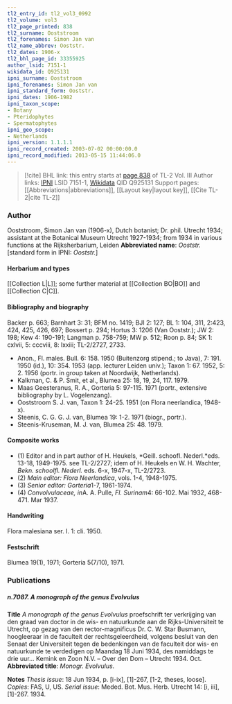 ```yaml
---
tl2_entry_id: tl2_vol3_0992
tl2_volume: vol3
tl2_page_printed: 838
tl2_surname: Ooststroom
tl2_forenames: Simon Jan van
tl2_name_abbrev: Ooststr.
tl2_dates: 1906-x
tl2_bhl_page_id: 33355925
author_lsid: 7151-1
wikidata_id: Q925131
ipni_surname: Ooststroom
ipni_forenames: Simon Jan van
ipni_standard_form: Ooststr.
ipni_dates: 1906-1982
ipni_taxon_scope: 
- Botany
- Pteridophytes
- Spermatophytes
ipni_geo_scope: 
- Netherlands
ipni_version: 1.1.1.1
ipni_record_created: 2003-07-02 00:00:00.0
ipni_record_modified: 2013-05-15 11:44:06.0
---
```


> [!cite] BHL link: this entry starts at [page 838](https://www.biodiversitylibrary.org/page/33355925) of TL-2 Vol. III
> Author links: [IPNI](https://www.ipni.org/a/7151-1) LSID 7151-1, [Wikidata](https://www.wikidata.org/wiki/Q925131) QID Q925131
> Support pages: [[Abbreviations|abbreviations]], [[Layout key|layout key]], [[Cite TL-2|cite TL-2]]

### Author

Ooststroom, Simon Jan van (1906-x), Dutch botanist; Dr. phil. Utrecht 1934; assistant at the Botanical Museum Utrecht 1927-1934; from 1934 in various functions at the Rijksherbarium, Leiden 
**Abbreviated name**: *Ooststr.* \[standard form in IPNI: *Ooststr.*\]

#### Herbarium and types

[[Collection L|L]]; some further material at [[Collection BO|BO]] and [[Collection C|C]].

#### Bibliography and biography

Backer p. 663; Barnhart 3: 31; BFM no. 1419; BJI 2: 127; BL 1: 104, 311, 2:423, 424, 425, 426, 697; Bossert p. 294; Hortus 3: 1206 (Van Ooststr.); JW 2: 198; Kew 4: 190-191; Langman p. 758-759; MW p. 512; Roon p. 84; SK 1: cxlvii, 5: cccviii, 8: lxxiii; TL-2/2727, 2733.
- Anon., Fl. males. Bull. 6: 158. 1950 (Buitenzorg stipend.; to Java), 7: 191. 1950 (id.), 10: 354. 1953 (app. lecturer Leiden univ.); Taxon 1: 67. 1952, 5: 2. 1956 (portr. in group taken at Noordwijk, Netherlands).
- Kalkman, C. & P. Smit, et al., Blumea 25: 18, 19, 24, 117. 1979.
- Maas Geesteranus, R. A., Gorteria 5: 97-115. 1971 (portr., extensive bibliography by L. Vogelenzang).
- Ooststroom S. J. van, Taxon 1: 24-25. 1951 (on Flora neerlandica, 1948-x).
- Steenis, C. G. G. J. van, Blumea 19: 1-2. 1971 (biogr., portr.).
- Steenis-Kruseman, M. J. van, Blumea 25: 48. 1979.

#### Composite works

- (1) Editor and in part author of H. Heukels, *Geill. schoofl. Nederl.*eds. 13-18, 1949-1975. see TL-2/2727; idem of H. Heukels en W. H. Wachter, *Bekn. schoolfl. Nederl.* eds. 6-x, 1947-x, TL-2/2723.
- (2) *Main editor: Flora Neerlandica*, vols. 1-4, 1948-1975.
- (3) *Senior editor: Gorteria*1-7, 1961-1974.
- (4) *Convolvulaceae, in*A. A. Pulle, *Fl. Surinam*4: 66-102. Mai 1932, 468-471. Mar 1937.

#### Handwriting

Flora malesiana ser. I. 1: cli. 1950.

#### Festschrift

Blumea 19(1), 1971; Gorteria 5(7/10), 1971.

### Publications

##### n.7087. A monograph of the genus Evolvulus

**Title**
*A monograph of the genus Evolvulus* proefschrift ter verkrijging van den graad van doctor in de wis- en natuurkunde aan de Rijks-Universiteit te Utrecht, op gezag van den rector-magnificus Dr. C. W. Star Busmann, hoogleeraar in de faculteit der rechtsgeleerdheid, volgens besluit van den Senaat der Universiteit tegen de bedenkingen van de faculteit dor wis- en natuurkunde te verdedigen op Maandag 18 Juni 1934, des namiddags te drie uur... Kemink en Zoon N.V. – Over den Dom – Utrecht 1934. Oct.
**Abbreviated title**: *Monogr. Evolvulus*.

**Notes**
*Thesis issue*: 18 Jun 1934, p. \[i-ix\], \[1\]-267, \[1-2, theses, loose\]. *Copies*: FAS, U, US.
*Serial issue*: Meded. Bot. Mus. Herb. Utrecht 14: \[i, iii\], \[1\]-267. 1934.

